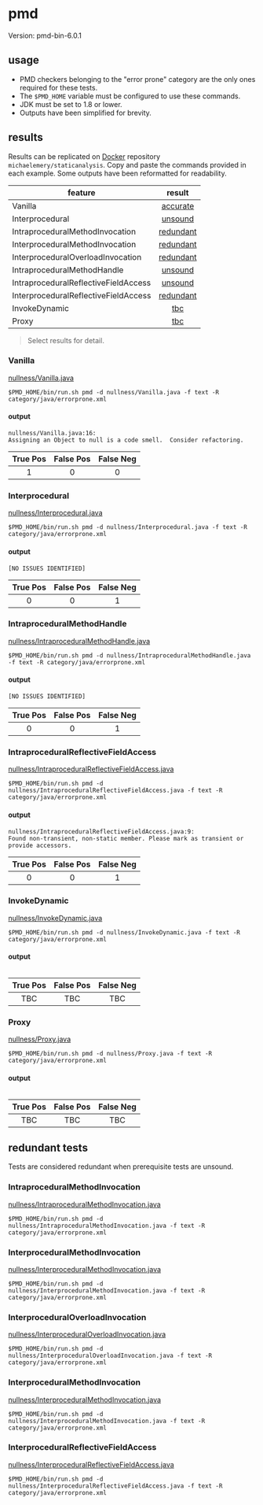 # pmd

Version: pmd-bin-6.0.1

## usage

* PMD checkers belonging to the "error prone" category are the only ones required for these tests.
* The `$PMD_HOME` variable must be configured to use these commands.
* JDK must be set to 1.8 or lower.
* Outputs have been simplified for brevity.

## results

Results can be replicated on [Docker](https://docs.docker.com/docker-hub/) repository `michaelemery/staticanalysis`. Copy and paste the commands provided in each example. Some outputs have been reformatted for readability.

| feature | result |
| --- | :---: |
| Vanilla | [accurate](https://github.com/michaelemery/staticanalysis/blob/master/checker/nullness/pmd.md#vanilla) |
| Interprocedural | [unsound](https://github.com/michaelemery/staticanalysis/blob/master/checker/nullness/pmd.md#interprocedural) |
| IntraproceduralMethodInvocation | [redundant](https://github.com/michaelemery/staticanalysis/blob/master/checker/nullness/pmd.md#intraproceduralmethodinvocation) |
| InterproceduralMethodInvocation | [redundant](https://github.com/michaelemery/staticanalysis/blob/master/checker/nullness/pmd.md#interproceduralmethodinvocation) |
| InterproceduralOverloadInvocation | [redundant](https://github.com/michaelemery/staticanalysis/blob/master/checker/nullness/pmd.md#interproceduraloverloadinvocation) |
| IntraproceduralMethodHandle | [unsound](https://github.com/michaelemery/staticanalysis/blob/master/checker/nullness/pmd.md#intraproceduralmethodhandle) |
| IntraproceduralReflectiveFieldAccess | [unsound](https://github.com/michaelemery/staticanalysis/blob/master/checker/nullness/pmd.md#intraproceduralreflectivefieldaccess) |
| InterproceduralReflectiveFieldAccess | [redundant](https://github.com/michaelemery/staticanalysis/blob/master/checker/nullness/pmd.md#interproceduralreflectivefieldaccess) |
| InvokeDynamic | [tbc](https://github.com/michaelemery/staticanalysis/blob/master/checker/nullness/pmd.md#invokedynamic) |
| Proxy | [tbc](https://github.com/michaelemery/staticanalysis/blob/master/checker/nullness/pmd.md#proxy) |

> Select results for detail.

### Vanilla

[nullness/Vanilla.java](https://github.com/michaelemery/staticanalysis/blob/master/checker/nullness/Vanilla.java)

```
$PMD_HOME/bin/run.sh pmd -d nullness/Vanilla.java -f text -R category/java/errorprone.xml
```

#### output

```
nullness/Vanilla.java:16:   
Assigning an Object to null is a code smell.  Consider refactoring.
```

| True Pos | False Pos | False Neg |
| :---: | :---: | :---: |
| 1 | 0 | 0 |

### Interprocedural

[nullness/Interprocedural.java](https://github.com/michaelemery/staticanalysis/blob/master/checker/nullness/Interprocedural.java)

```
$PMD_HOME/bin/run.sh pmd -d nullness/Interprocedural.java -f text -R category/java/errorprone.xml
```

#### output

```
[NO ISSUES IDENTIFIED]
```

| True Pos | False Pos | False Neg |
| :---: | :---: | :---: |
| 0 | 0 | 1 |

### IntraproceduralMethodHandle

[nullness/IntraproceduralMethodHandle.java](https://github.com/michaelemery/staticanalysis/blob/master/checker/nullness/IntraproceduralMethodHandle.java)

```
$PMD_HOME/bin/run.sh pmd -d nullness/IntraproceduralMethodHandle.java -f text -R category/java/errorprone.xml
```

#### output

```
[NO ISSUES IDENTIFIED]
```

| True Pos | False Pos | False Neg |
| :---: | :---: | :---: |
| 0 | 0 | 1 |

### IntraproceduralReflectiveFieldAccess

[nullness/IntraproceduralReflectiveFieldAccess.java](https://github.com/michaelemery/staticanalysis/blob/master/checker/nullness/IntraproceduralReflectiveFieldAccess.java)

```
$PMD_HOME/bin/run.sh pmd -d nullness/IntraproceduralReflectiveFieldAccess.java -f text -R category/java/errorprone.xml
```

#### output

````
nullness/IntraproceduralReflectiveFieldAccess.java:9:   
Found non-transient, non-static member. Please mark as transient or provide accessors.
````

| True Pos | False Pos | False Neg |
| :---: | :---: | :---: |
| 0 | 0 | 1 |

### InvokeDynamic

[nullness/InvokeDynamic.java](https://github.com/michaelemery/staticanalysis/blob/master/checker/nullness/InvokeDynamic.java)

```
$PMD_HOME/bin/run.sh pmd -d nullness/InvokeDynamic.java -f text -R category/java/errorprone.xml
```

#### output

````

````

| True Pos | False Pos | False Neg |
| :---: | :---: | :---: |
| TBC | TBC | TBC |

### Proxy

[nullness/Proxy.java](https://github.com/michaelemery/staticanalysis/blob/master/checker/nullness/Proxy.java)

```
$PMD_HOME/bin/run.sh pmd -d nullness/Proxy.java -f text -R category/java/errorprone.xml
```

#### output

````

````

| True Pos | False Pos | False Neg |
| :---: | :---: | :---: |
| TBC | TBC | TBC |

## redundant tests

Tests are considered redundant when prerequisite tests are unsound.

### IntraproceduralMethodInvocation

[nullness/IntraproceduralMethodInvocation.java](https://github.com/michaelemery/staticanalysis/blob/master/checker/nullness/IntraproceduralMethodInvocation.java)

```
$PMD_HOME/bin/run.sh pmd -d nullness/IntraproceduralMethodInvocation.java -f text -R category/java/errorprone.xml
```

### InterproceduralMethodInvocation

[nullness/InterproceduralMethodInvocation.java](https://github.com/michaelemery/staticanalysis/blob/master/checker/nullness/InterproceduralMethodInvocation.java)

```
$PMD_HOME/bin/run.sh pmd -d nullness/InterproceduralMethodInvocation.java -f text -R category/java/errorprone.xml
```

### InterproceduralOverloadInvocation

[nullness/InterproceduralOverloadInvocation.java](https://github.com/michaelemery/staticanalysis/blob/master/checker/nullness/InterproceduralOverloadInvocation.java)

```
$PMD_HOME/bin/run.sh pmd -d nullness/InterproceduralOverloadInvocation.java -f text -R category/java/errorprone.xml
```

### InterproceduralMethodInvocation

[nullness/InterproceduralMethodInvocation.java](https://github.com/michaelemery/staticanalysis/blob/master/checker/nullness/InterproceduralMethodInvocation.java)

```
$PMD_HOME/bin/run.sh pmd -d nullness/InterproceduralMethodInvocation.java -f text -R category/java/errorprone.xml
```

### InterproceduralReflectiveFieldAccess

[nullness/InterproceduralReflectiveFieldAccess.java](https://github.com/michaelemery/staticanalysis/blob/master/checker/nullness/InterproceduralReflectiveFieldAccess.java)

```
$PMD_HOME/bin/run.sh pmd -d nullness/InterproceduralReflectiveFieldAccess.java -f text -R category/java/errorprone.xml
```
